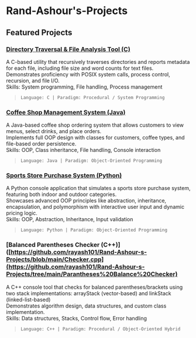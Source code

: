 # Rand-Ashour's-Projects

## Featured Projects

### [Directory Traversal & File Analysis Tool (C)](https://github.com/rayash101/Rand-Ashour-s-Projects/tree/main/Sporting%20Goods%20Shopping%20Application)
A C-based utility that recursively traverses directories and reports metadata for each file, including file size and word counts for text files.  
Demonstrates proficiency with POSIX system calls, process control, recursion, and file I/O.  
Skills: System programming, File handling, Process management  
> `Language: C | Paradigm: Procedural / System Programming`

### [Coffee Shop Management System (Java)](https://github.com/rayash101/Rand-Ashour-s-Projects/tree/main/Coffee%20Shop%20Ordering%20System)
A Java-based coffee shop ordering system that allows customers to view menus, select drinks, and place orders.  
Implements full OOP design with classes for customers, coffee types, and file-based order persistence.  
Skills: OOP, Class inheritance, File handling, Console interaction  
> `Language: Java | Paradigm: Object-Oriented Programming`

### [Sports Store Purchase System (Python)](https://github.com/rayash101/Rand-Ashour-s-Projects/tree/main/Sporting%20Goods%20Shopping%20Application)
A Python console application that simulates a sports store purchase system, featuring both indoor and outdoor categories.  
Showcases advanced OOP principles like abstraction, inheritance, encapsulation, and polymorphism with interactive user input and dynamic pricing logic.  
Skills: OOP, Abstraction, Inheritance, Input validation  
> `Language: Python | Paradigm: Object-Oriented Programming`

### [Balanced Parentheses Checker (C++)]([https://github.com/rayash101/Rand-Ashour-s-Projects/blob/main/Checker.cpp](https://github.com/rayash101/Rand-Ashour-s-Projects/tree/main/Parantheses%20Balance%20Checker)
A C++ console tool that checks for balanced parentheses/brackets using two stack implementations: arrayStack (vector-based) and linkStack (linked-list-based)  
Demonstrates algorithm design, data structures, and custom class implementation.  
Skills: Data structures, Stacks, Control flow, Error handling  
> `Language: C++ | Paradigm: Procedural / Object-Oriented Hybrid`


